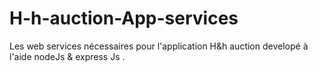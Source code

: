 # H-h-auction-App-services
Les web services nécessaires pour l'application H&h auction developé à l'aide nodeJs & express Js .
